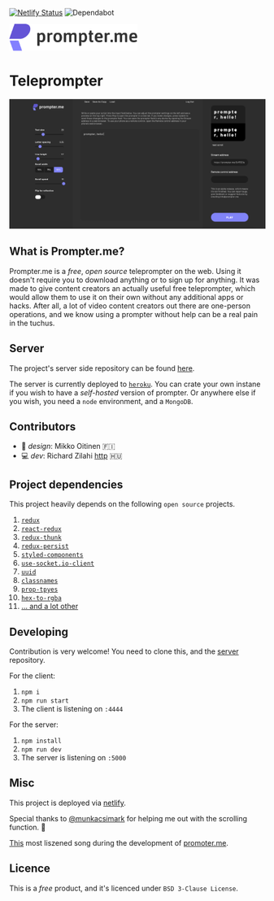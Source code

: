 [![Netlify Status](https://api.netlify.com/api/v1/badges/80ef0317-b439-43a0-baf8-cd7646408ee4/deploy-status)](https://app.netlify.com/sites/prompterme/deploys) ![Dependabot](https://badgen.net/dependabot/zilahir/teleprompter?icon=dependabot)


<img src="./images/prompterme-logo-dark.svg" width="50%">

# Teleprompter 

![preview](./images/preview1.png)

## What is Prompter.me?

Prompter.me is a _free_, _open source_ teleprompter on the web. Using it doesn't require you to download anything or to sign up for anything. It was made to give content creators an actually useful free teleprompter, which would allow them to use it on their own without any additional apps or hacks. After all, a lot of video content creators out there are one-person operations, and we know using a prompter without help can be a real pain in the tuchus.

## Server

The project's server side repository can be found [here](https://github.com/zilahir/teleprompter-server).

The server is currently deployed to [`heroku`](https://heroku.com/). You can crate your own instane if you wish to have a _self-hosted_ version of prompter. Or anywhere else if you wish, you need a `node` environment, and a `MongoDB`.

## Contributors

- :nail_care: _design_: Mikko Oitinen 🇫🇮
- :computer: _dev_: Richard Zilahi [http](https://richardzilahi.hu) 🇭🇺

## Project dependencies

This project heavily depends on the following `open source` projects. 

1. [`redux`](https://github.com/reduxjs/redux)
2. [`react-redux`](https://github.com/reduxjs/react-redux)
3. [`redux-thunk`](https://github.com/reduxjs/redux-thunk)
4. [`redux-persist`](https://github.com/rt2zz/redux-persist)
5. [`styled-components`](https://github.com/styled-components)
6. [`use-socket.io-client`](https://github.com/iamgyz/use-socket.io-client)
7. [`uuid`](https://github.com/uuidjs/uuid)
8. [`classnames`](https://github.com/JedWatson/classnames)
7. [`prop-tpyes`](https://github.com/facebook/prop-types)
8. [`hex-to-rgba`](https://github.com/misund/hex-to-rgba)
9. [... and a lot other](https://github.com/zilahir/teleprompter/blob/master/package.json)

## Developing

Contribution is very welcome! You need to clone this, and the [server](https://github.com/zilahir/teleprompter-server) repository. 

For the client: 

1. `npm i`
2. `npm run start`
3. The client is listening on `:4444`

For the server: 

1. `npm install`
2. `npm run dev`
3. The server is listening on `:5000`

## Misc

This project is deployed via [netlify](https://netlify.com).

Special thanks to [@munkacsimark](https://github.com/munkacsimark/) for helping me out with the scrolling function. :wave:

[This](https://open.spotify.com/track/6ULAF7fV7JPQPPHz1aP3vc?si=M8ieNoCJR6Ob8JatZ8JEAA)  most liszened song during the development of [promoter.me](https://http://prompter.me/).

## Licence

This is a _free_ product, and it's licenced under `BSD 3-Clause License`. 